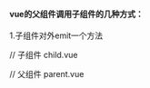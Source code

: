 #### vue的父组件调用子组件的几种方式：

1.子组件对外emit一个方法

// 子组件   child.vue
<template>
    <div @click='$emit("clickChild","666")'>
        点我我是子组件
    </div>
</template>

// 父组件 parent.vue

<template>
    <div>
        <child @clickChild="alert(1)"></child>
    </div>
</template>





